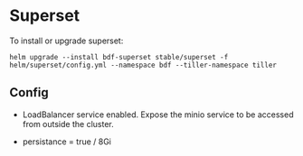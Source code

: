 # Superset

To install or upgrade superset:

```
helm upgrade --install bdf-superset stable/superset -f helm/superset/config.yml --namespace bdf --tiller-namespace tiller
```

## Config

* LoadBalancer service enabled.
Expose the minio service to be accessed from outside the cluster.

* persistance = true / 8Gi

